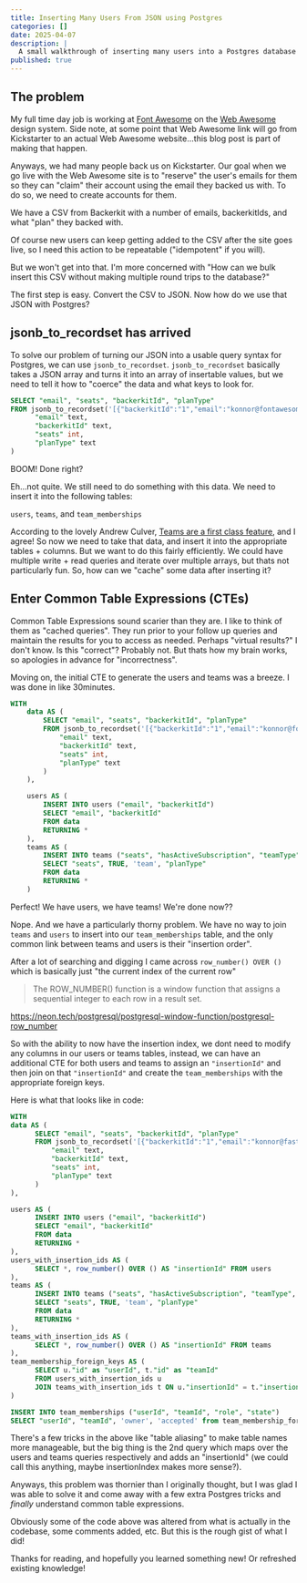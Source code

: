 ```yaml
---
title: Inserting Many Users From JSON using Postgres
categories: []
date: 2025-04-07
description: |
  A small walkthrough of inserting many users into a Postgres database from JSON using Common Table Expressions (CTEs)
published: true
---
```


## The problem

My full time day job is working at [Font Awesome](https://fontawesome.com/) on the [Web Awesome](https://webawesome.com)
design system. Side note, at some point that Web Awesome link will go from Kickstarter to an actual Web Awesome website...this blog post is part of making that happen.

Anyways, we had many people back us on Kickstarter. Our goal when we go live with the Web Awesome site is to "reserve" the user's emails for them so they can "claim" their account using the email they backed us with. To do so, we need to create accounts for them.

We have a CSV from Backerkit with a number of emails, backerkitIds, and what "plan" they backed with.

Of course new users can keep getting added to the CSV after the site goes live, so I need this action to be repeatable ("idempotent" if you will).

But we won't get into that. I'm more concerned with "How can we bulk insert this CSV without making multiple round trips to the database?"

The first step is easy. Convert the CSV to JSON. Now how do we use that JSON with Postgres?

## jsonb_to_recordset has arrived

To solve our problem of turning our JSON into a usable query syntax for Postgres, we can use `jsonb_to_recordset`. `jsonb_to_recordset` basically takes a JSON array and turns it into an array of insertable values, but we need to tell it how to "coerce" the data and what keys to look for.

```sql
SELECT "email", "seats", "backerkitId", "planType"
FROM jsonb_to_recordset('[{"backerkitId":"1","email":"konnor@fontawesome.com","seats":1,"planType":"pro"},{"backerkitId":"2","email":"konnor@webawesome.com","seats":5,"planType":"pro"}]'::jsonb) AS t (
	  "email" text,
	  "backerkitId" text,
	  "seats" int,
	  "planType" text
)
```

BOOM! Done right?

Eh...not quite. We still need to do something with this data. We need to insert it into the following tables:

`users`, `teams`, and `team_memberships`

According to the lovely Andrew Culver, [Teams are a first class feature](https://blog.bullettrain.co/teams-should-be-an-mvp-feature/), and I agree! So now we need to take that data, and insert it into the appropriate tables + columns. But we want to do this fairly efficiently. We could have multiple write + read queries and iterate over multiple arrays, but thats not particularly fun. So, how can we "cache" some data after inserting it?

## Enter Common Table Expressions (CTEs)

Common Table Expressions sound scarier than they are. I like to think of them as "cached queries". They run prior to your follow up queries and maintain the results for you to access as needed. Perhaps "virtual results?" I don't know. Is this "correct"? Probably not. But thats how my brain works, so apologies in advance for "incorrectness".

Moving on, the initial CTE to generate the users and teams was a breeze. I was done in like 30minutes.

```sql
WITH
	data AS (
	    SELECT "email", "seats", "backerkitId", "planType"
	    FROM jsonb_to_recordset('[{"backerkitId":"1","email":"konnor@fontawesome.com","seats":1,"planType":"pro"},{"backerkitId":"2","email":"konnor@webawesome.com","seats":5,"planType":"pro"}]'::jsonb) AS t (
	        "email" text,
	        "backerkitId" text,
	        "seats" int,
	        "planType" text
	    )
	),

	users AS (
	    INSERT INTO users ("email", "backerkitId")
	    SELECT "email", "backerkitId"
	    FROM data
	    RETURNING *
	),
	teams AS (
	    INSERT INTO teams ("seats", "hasActiveSubscription", "teamType", "planType")
	    SELECT "seats", TRUE, 'team', "planType"
	    FROM data
	    RETURNING *
	)
```

Perfect! We have users, we have teams! We're done now??

Nope. And we have a particularly thorny problem. We have no way to join `teams` and `users` to insert into our `team_memberships` table, and the only common link between teams and users is their "insertion order".


After a lot of searching and digging I came across `row_number() OVER ()` which is basically just "the current index of the current row"

> The ROW_NUMBER() function is a window function that assigns a sequential integer to each row in a result set.

<https://neon.tech/postgresql/postgresql-window-function/postgresql-row_number>

So with the ability to now have the insertion index, we dont need to modify any columns in our users or teams tables, instead, we can have an additional CTE for both users and teams to assign an `"insertionId"` and then join on that `"insertionId"` and create the `team_memberships` with the appropriate foreign keys.

Here is what that looks like in code:

```sql
WITH
data AS (
	  SELECT "email", "seats", "backerkitId", "planType"
	  FROM jsonb_to_recordset('[{"backerkitId":"1","email":"konnor@fast.com","seats":1,"planType":"pro"},{"backerkitId":"2","email":"konnor@fasst.com","seats":5,"planType":"pro"}]'::jsonb) AS t (
	      "email" text,
	      "backerkitId" text,
	      "seats" int,
	      "planType" text
	  )
),

users AS (
	  INSERT INTO users ("email", "backerkitId")
	  SELECT "email", "backerkitId"
	  FROM data
	  RETURNING *
),
users_with_insertion_ids AS (
	  SELECT *, row_number() OVER () AS "insertionId" FROM users
),
teams AS (
	  INSERT INTO teams ("seats", "hasActiveSubscription", "teamType", "planType")
	  SELECT "seats", TRUE, 'team', "planType"
	  FROM data
	  RETURNING *
),
teams_with_insertion_ids AS (
	  SELECT *, row_number() OVER () AS "insertionId" FROM teams
),
team_membership_foreign_keys AS (
	  SELECT u."id" as "userId", t."id" as "teamId"
	  FROM users_with_insertion_ids u
	  JOIN teams_with_insertion_ids t ON u."insertionId" = t."insertionId"
)

INSERT INTO team_memberships ("userId", "teamId", "role", "state")
SELECT "userId", "teamId", 'owner', 'accepted' from team_membership_foreign_keys
```

There's a few tricks in the above like "table aliasing" to make table names more manageable, but the big thing is the 2nd query which maps over the users and teams queries respectively and adds an "insertionId" (we could call this anything, maybe insertionIndex makes more sense?).

Anyways, this problem was thornier than I originally thought, but I was glad I was able to solve it and come away with a few extra Postgres tricks and *finally* understand common table expressions.

Obviously some of the code above was altered from what is actually in the codebase, some comments added, etc. But this is the rough gist of what I did!

Thanks for reading, and hopefully you learned something new! Or refreshed existing knowledge!
